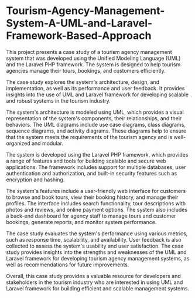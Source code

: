 # Tourism-Agency-Management-System-A-UML-and-Laravel-Framework-Based-Approach
This project presents a case study of a tourism agency management system that was developed using the Unified Modeling Language (UML) and the Laravel PHP framework. 
The system is designed to help tourism agencies manage their tours, bookings, and customers efficiently.

The case study explores the system's architecture, design, and implementation, as well as its performance and user feedback.
It provides insights into the use of UML and Laravel framework for developing scalable and robust systems in the tourism industry.

The system's architecture is modeled using UML, which provides a visual representation of the system's components, their relationships, and their behaviors.
The UML diagrams include use case diagrams, class diagrams, sequence diagrams, and activity diagrams. These diagrams help to ensure that the system meets the requirements of the tourism agency and is well-organized and modular.

The system is developed using the Laravel PHP framework, which provides a range of features and tools for building scalable and secure web applications.
The framework includes support for multiple databases, user authentication and authorization, and built-in security features such as encryption and hashing.

The system's features include a user-friendly web interface for customers to browse and book tours, view their booking history, and manage their profiles.
The interface includes search functionality, tour descriptions with photos and reviews, and online payment options. 
The system also includes a back-end dashboard for agency staff to manage tours and customer bookings, generate reports, and monitor system performance.

The case study evaluates the system's performance using various metrics, such as response time, scalability, and availability.
User feedback is also collected to assess the system's usability and user satisfaction. 
The case study provides insights into the strengths and weaknesses of the UML and Laravel framework for developing tourism agency management systems, as well as recommendations for future improvements.

Overall, this case study provides a valuable resource for developers and stakeholders in the tourism industry who are interested in using UML and Laravel framework for building efficient and scalable management systems.
